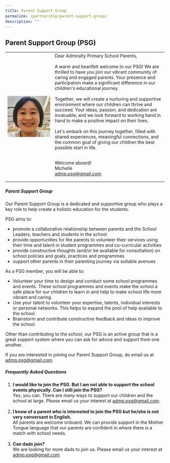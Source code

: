 ```yaml
---
title: Parent Support Group
permalink: /partnership/parent-support-group/
description: ""
---
```

## Parent Support Group (PSG)
<table>
	<tbody><tr>
		<td><img height="200%" width="100%" alt="PSG Chairperson" src="/images/psg_chairperson.jpg"> </td>
		<td>Dear Admiralty Primary School Parents, <br> <br>
A warm and heartfelt welcome to our PSG! We are thrilled to have you join our vibrant community of caring and engaged parents. Your presence and participation make a significant difference in our children's educational journey. <br> <br>
Together, we will create a nurturing and supportive environment where our children can thrive and succeed. Your ideas, passion, and dedication are invaluable, and we look forward to working hand in hand to make a positive impact on their lives. <br><br>
Let's embark on this journey together, filled with shared experiences, meaningful connections, and the common goal of giving our children the best possible start in life. <br> <br>

Welcome aboard! <br>
Michelle <br>
<a href="mailto: admp.psg@gmail.com">admp.psg@gmail.com </a> </td>
</tr>	
</tbody></table>



##### Parent Support Group
Our Parent Support Group is a dedicated and supportive group who plays a key role to help create a holistic education for the students.

PSG aims to: <br>
* promote a collaborative relationship between parents and the School Leaders, teachers and students in the school
* provide opportunities for the parents to volunteer their services using their time and talent in student programmes and co-curricular activities
* provide constructive thoughts (and/or be available for consultation) on school policies and goals, practices and programmes
* support other parents in their parenting journey via suitable avenues


As a PSG member, you will be able to: <br>
* Volunteer your time to design and conduct some school programmes and events. These school programmes and events make the school a safe place for our children to learn in and help to make school life more vibrant and caring.
* Use your talent to volunteer your expertise, talents, individual interests or personal networks. This helps to expand the pool of help available to the school.
* Brainstorm and contribute constructive feedback and ideas to improve the school.

Other than contributing to the school, our PSG is an active group that is a great support system where you can ask for advice and support from one another.

If you are interested in joining our Parent Support Group, do email us at 
<a href="mailto: admp.psg@gmail.com">admp.psg@gmail.com. </a>

##### Frequently Asked Questions

1. <b> I would like to join the PSG. But I am not able to support the school events physically. Can I still join the PSG? </b><br>
Yes, you can. There are many ways to support our children and the school at large. Please email us your interest at <a href="mailto: admp.psg@gmail.com">admp.psg@gmail.com. </a> <br> <br>
2. <b> I know of a parent who is interested to join the PSG but he/she is not very conversant in English. </b><br>
All parents are welcome onboard. We can provide support in the Mother Tongue language that our parents are confident in where there is a match with school needs. <br> <br>
3. <b> Can dads join? </b><br>
We are looking for more dads to join us. Please email us your interest at <a href="mailto: admp.psg@gmail.com">admp.psg@gmail.com. </a>